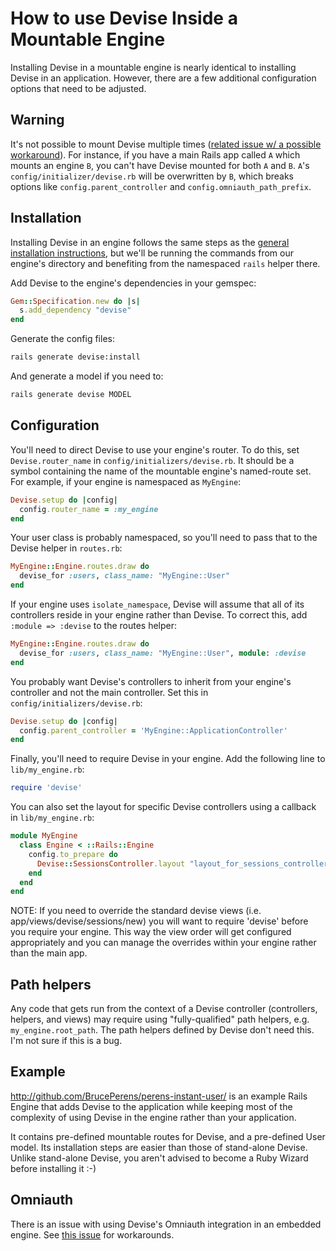 # How to use Devise Inside a Mountable Engine #

Installing Devise in a mountable engine is nearly identical to installing Devise in an application. However, there are a few additional configuration options that need to be adjusted.

## Warning ##

It's not possible to mount Devise multiple times ([related issue w/ a possible workaround](https://github.com/plataformatec/devise/issues/2827)). For instance, if you have a main Rails app called `A` which mounts an engine `B`, you can't have Devise mounted for both `A` and `B`. `A`'s `config/initializer/devise.rb` will be overwritten by `B`, which breaks options like `config.parent_controller` and `config.omniauth_path_prefix`.

## Installation ##
Installing Devise in an engine follows the same steps as the [general installation instructions](https://github.com/plataformatec/devise#getting-started), but we'll be running the commands from our engine's directory and benefiting from the namespaced `rails` helper there.

Add Devise to the engine's dependencies in your gemspec:
```ruby
Gem::Specification.new do |s|
  s.add_dependency "devise"
end
```

Generate the config files:

```bash
rails generate devise:install
```

And generate a model if you need to:

```bash
rails generate devise MODEL
```

## Configuration ##

You'll need to direct Devise to use your engine's router. To do this, set `Devise.router_name` in `config/initializers/devise.rb`. It should be a symbol containing the name of the mountable engine's named-route set. For example, if your engine is namespaced as `MyEngine`:
```ruby
Devise.setup do |config|
  config.router_name = :my_engine
end
```

Your user class is probably namespaced, so you'll need to pass that to the Devise helper in `routes.rb`:
```ruby
MyEngine::Engine.routes.draw do
  devise_for :users, class_name: "MyEngine::User"
end
```

If your engine uses `isolate_namespace`, Devise will assume that all of its controllers reside in your engine rather than Devise. To correct this, add `:module => :devise` to the routes helper:
```ruby
MyEngine::Engine.routes.draw do
  devise_for :users, class_name: "MyEngine::User", module: :devise
end
```

You probably want Devise's controllers to inherit from your engine's controller and not the main controller. Set this in `config/initializers/devise.rb`:
```ruby
Devise.setup do |config|
  config.parent_controller = 'MyEngine::ApplicationController'
end
```

Finally, you'll need to require Devise in your engine. Add the following line to `lib/my_engine.rb`:

```ruby
require 'devise'
```
You can also set the layout for specific Devise controllers using a callback in `lib/my_engine.rb`:

```ruby
module MyEngine
  class Engine < ::Rails::Engine
    config.to_prepare do
      Devise::SessionsController.layout "layout_for_sessions_controller"
    end
  end
end
```

NOTE: If you need to override the standard devise views (i.e. app/views/devise/sessions/new) you will want to require 'devise' before you require your engine. This way the view order will get configured appropriately and you can manage the overrides within your engine rather than the main app.

## Path helpers ##
Any code that gets run from the context of a Devise controller (controllers, helpers, and views) may require using "fully-qualified" path helpers, e.g. `my_engine.root_path`. The path helpers defined by Devise don't need this. I'm not sure if this is a bug.

## Example ##

http://github.com/BrucePerens/perens-instant-user/
is an example Rails Engine that adds Devise to the application while keeping most of the complexity of using Devise in the engine rather than your application.

It contains pre-defined mountable routes for Devise, and a pre-defined User model. Its installation steps are easier than those of stand-alone Devise. Unlike stand-alone Devise, you aren't advised to become a Ruby Wizard before installing it :-)

## Omniauth ##

There is an issue with using Devise's Omniauth integration in an embedded engine. See [this issue](https://github.com/plataformatec/devise/issues/2692) for workarounds.